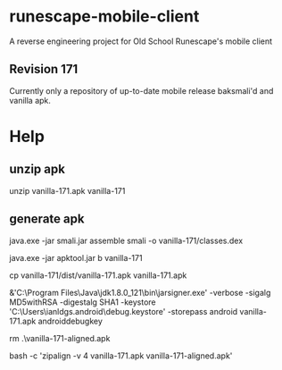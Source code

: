 # runescape-mobile-client
A reverse engineering project for Old School Runescape's mobile client

## Revision 171

Currently only a repository of up-to-date mobile release baksmali'd and vanilla apk.

# Help

## unzip apk
unzip vanilla-171.apk vanilla-171

## generate apk

java.exe -jar smali.jar assemble smali -o vanilla-171/classes.dex

java.exe -jar apktool.jar b vanilla-171

cp vanilla-171/dist/vanilla-171.apk vanilla-171.apk

&'C:\Program Files\Java\jdk1.8.0_121\bin\jarsigner.exe' -verbose -sigalg MD5withRSA -digestalg SHA1 -keystore 'C:\Users\ianldgs\.android\debug.keystore' -storepass android vanilla-171.apk androiddebugkey

rm .\vanilla-171-aligned.apk

bash -c 'zipalign -v 4 vanilla-171.apk vanilla-171-aligned.apk'
